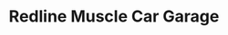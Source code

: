 ---
title: "Redline Muscle Car Garage"
url: /white-marsh/redline-muscle-car-garage/
shop: Autowerkstatt
---